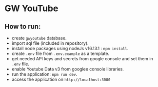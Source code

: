 # GW YouTube

## How to run:

- create `gwyoutube` database.
- import sql file (included in repository).
- install node packages using nodeJs v16.13.1 : `npm install`.
- create `.env` file from `.env.example` as a template.
- get needed API keys and secrets from google console and set them in `.env` file.
- enable Youtube Data v3 from googlee console libraries.
- run the application: `npm run dev`.
- access the application on `http://localhost:3000`
